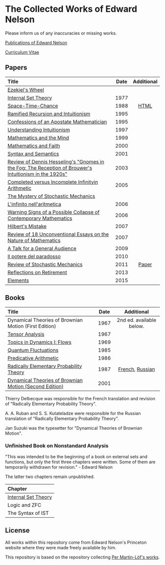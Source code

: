 # The Collected Works of Edward Nelson
Please inform us of any inaccuracies or missing works.

[Publications of Edward Nelson](works/nelsonbib.pdf)

[Curriculum Vitae](works/cv.pdf)

## Papers
| Title | Date | Additional |
|:------|:----:|:----------:|
|[Ezekiel's Wheel](works/ezek.txt)| | |
|[Internal Set Theory](works/ist.pdf)|1977| |
|[Space-Time-Chance](works/cti.txt)|1988|[HTML](works/cti.html)|
|[Ramified Recursion and Intuitionism](works/ramrec.pdf)|1995| |
|[Confessions of an Apostate Mathematician](works/rome.pdf)|1995| |
|[Understanding Intuitionism](works/int.pdf)|1997| |
|[Mathematics and the Mind](works/tokyo.pdf)|1999| |
|[Mathematics and Faith](works/faith.pdf)|2000| |
|[Syntax and Semantics](works/s.pdf)|2001| |
|[Review of Dennis Hesseling's "Gnomes in the Fog: The Reception of Brouwer's Intuitionism in the 1920s"](works/fog.pdf)|2003| |
|[Completed versus Incomplete Infinityin Arithmetic](works/e.pdf)|2005| |
|[The Mystery of Stochastic Mechanics](works/talk.pdf)| | |
|[L'infinito nell'aritmetica](works/rimini.pdf)|2006| |
|[Warning Signs of a Possible Collapse of Contemporary Mathematics](works/warn.pdf)|2006| |
|[Hilbert's Mistake](works/hm.pdf)|2007| |
|[Review of 18 Unconventional Essays on the Nature of Mathematics](works/new18.pdf)|2007| |
|[A Talk for a General Audience](works/hope.pdf)|2009| |
|[Il potere del paradosso](works/paradosso.ppt)|2010| |
|[Review of Stochastic Mechanics](works/sm.pdf)|2011|[Paper](http://dx.doi.org/10.1088/1742-6596/361/1/012011)|
|[Reflections on Retirement](works/retirement.pdf)|2013| |
|[Elements](works/elements.pdf)|2015| |

## Books
| Title | Date | Additional |
|:------|:----:|:----------:|
|Dynamical Theories of Brownian Motion (First Edition)|1967| 2nd ed. available below. |
|[Tensor Analysis](works/ta.pdf)|1967| |
|[Topics in Dynamics I: Flows](works/flows.pdf)|1969| |
|[Quantum Fluctuations](works/qf.pdf)|1985| |
|[Predicative Arithmetic](works/pa.pdf)|1986| |
|[Radically Elementary Probability Theory](works/rept.pdf)|1987|[French](works/rept_fr.pdf), [Russian](works/rept_ru.pdf)|
|[Dynamical Theories of Brownian Motion (Second Edition)](works/bmotion.pdf)|2001| |

Thierry Delbecque was responsible for the French translation and revision of "Radically Elementary Probability Theory".

A. A. Ruban and S. S. Kutateladze were responsible for the Russian translation of "Radically Elementary Probability Theory".

Jan Suzuki was the typesetter for "Dynamical Theories of Brownian Motion".

### Unfinished Book on Nonstandard Analysis
"This was intended to be the beginning of a book on external sets and functions, but only the first three chapters were written. Some of them are temporarily withdrawn for revision." - Edward Nelson

The latter two chapters remain unpublished.

| Chapter |
|:--------|
|[Internal Set Theory](works/1.pdf)|
|Logic and ZFC|
|The Syntax of IST|

## License
All works within this repository come from Edward Nelson's Princeton website where they were made freely available by him.

This repository is based on the repository collecting [Per Martin-Löf's works](https://github.com/michaelt/martin-lof).
